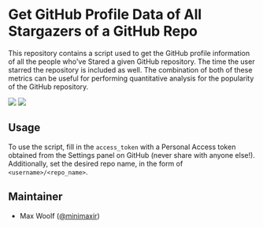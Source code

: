 # Get GitHub Profile Data of All Stargazers of a GitHub Repo
This repository contains a script used to get the GitHub profile information of all the people who've Stared a given GitHub repository. The time the user starred the repository is included as well. The combination of both of these metrics can be useful for performing quantitative analysis for the popularity of the GitHub repository.

![](http://i.imgur.com/hv4qrL3.png)
![](http://i.imgur.com/Y74nE3Y.png)

## Usage

To use the script, fill in the `access_token` with a Personal Access token obtained from the Settings panel on GitHub (never share with anyone else!). Additionally, set the desired repo name, in the form of `<username>/<repo_name>`.

## Maintainer

* Max Woolf ([@minimaxir](http://minimaxir.com))

